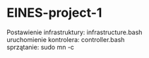 # EINES-project-1

Postawienie infrastruktury: infrastructure.bash\
uruchomienie kontrolera: controller.bash\
sprzątanie: sudo mn -c
